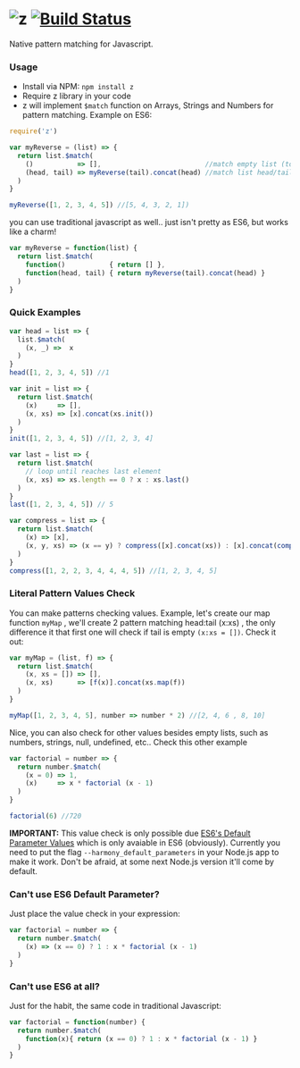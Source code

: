 # ![z](https://raw.githubusercontent.com/leonardiwagner/z/master/z-logo.png) [![Build Status](https://travis-ci.org/leonardiwagner/z.svg?branch=master)](https://travis-ci.org/leonardiwagner/z)
Native pattern matching for Javascript. 


### Usage
- Install via NPM: `npm install z`
- Require z library in your code
- z will implement `$match` function on Arrays, Strings and Numbers for pattern matching. Example on ES6:

```javascript
require('z')

var myReverse = (list) => {
  return list.$match(
    ()           => [],                          //match empty list (to check list ending)
    (head, tail) => myReverse(tail).concat(head) //match list head/tail to create reversed list recusively
  )
}

myReverse([1, 2, 3, 4, 5]) //[5, 4, 3, 2, 1])
```

you can use traditional javascript as well.. just isn't pretty as ES6, but works like a charm!

```javascript
var myReverse = function(list) {
  return list.$match(
    function()           { return [] },
    function(head, tail) { return myReverse(tail).concat(head) }
  )
}
```

### Quick Examples
```javascript
var head = list => {
  list.$match(
    (x, _) =>  x
  )
}
head([1, 2, 3, 4, 5]) //1

var init = list => {
  return list.$match(
    (x)     => [],
    (x, xs) => [x].concat(xs.init())
  )
}
init([1, 2, 3, 4, 5]) //[1, 2, 3, 4]

var last = list => {
  return list.$match(
    // loop until reaches last element
    (x, xs) => xs.length == 0 ? x : xs.last() 
  )
}
last([1, 2, 3, 4, 5]) // 5

var compress = list => {
  return list.$match(
    (x) => [x],
    (x, y, xs) => (x == y) ? compress([x].concat(xs)) : [x].concat(compress([y].concat(xs)))
  )
}
compress([1, 2, 2, 3, 4, 4, 4, 5]) //[1, 2, 3, 4, 5]
```

### Literal Pattern Values Check

You can make patterns checking values. Example, let's create our map function `myMap` , we'll create 2 pattern matching head:tail (x:xs) , the only difference it that first one will check if tail is empty ```(x:xs = [])```. Check it out:

```javascript
var myMap = (list, f) => {
  return list.$match(
    (x, xs = []) => [],
    (x, xs)      => [f(x)].concat(xs.map(f))
  )
}

myMap([1, 2, 3, 4, 5], number => number * 2) //[2, 4, 6 , 8, 10]
```


Nice, you can also check for other values besides empty lists, such as numbers, strings, null, undefined, etc.. Check this other example

```javascript  
var factorial = number => {
  return number.$match(
    (x = 0) => 1,
    (x)     => x * factorial (x - 1)
  )
}

factorial(6) //720
```

**IMPORTANT:** This value check is only possible due [ES6's Default Parameter Values](http://tc39wiki.calculist.org/es6/default-parameter-values/) which is only avaiable in ES6 (obviously). Currently you need to put the flag `--harmony_default_parameters` in your Node.js app to make it work. Don't be afraid, at some next Node.js version it'll come by default.


### Can't use ES6 Default Parameter?

Just place the value check in your expression:

```javascript
var factorial = number => {
  return number.$match(
    (x) => (x == 0) ? 1 : x * factorial (x - 1)
  )
}
```
### Can't use ES6 at all?

Just for the habit, the same code in traditional Javascript:

```javascript
var factorial = function(number) {
  return number.$match(
    function(x){ return (x == 0) ? 1 : x * factorial (x - 1) }
  )
}
```
